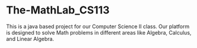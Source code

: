 # The-MathLab_CS113
This is a java based project for our Computer Science II class. 
Our platform is designed to solve Math problems in different areas like Algebra, Calculus, and Linear Algebra. 
